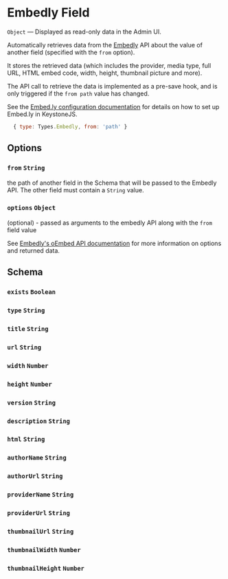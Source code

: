 # Embedly Field

`Object` — Displayed as read-only data in the Admin UI.

Automatically retrieves data from the [Embedly](http://embed.ly/) API about the value of another field (specified with the `from` option).

It stores the retrieved data (which includes the provider, media type, full URL, HTML embed code, width, height, thumbnail picture and more).

The API call to retrieve the data is implemented as a pre-save hook, and is only triggered if the `from path` value has changed.

See the [Embed.ly configuration documentation](http://keystonejs.com/docs/configuration#services-embedly) for details on how to set up Embed.ly in KeystoneJS.

```js
  { type: Types.Embedly, from: 'path' }
```

## Options

### `from` `String`
the path of another field in the Schema that will be passed to the Embedly API. The other field must contain a `String` value.

### `options` `Object`
(optional) - passed as arguments to the embedly API along with the `from` field value

See [Embedly's oEmbed API documentation](http://embed.ly/docs/embed/api/endpoints/1/oembed) for more information on options and returned data.

## Schema

### `exists` `Boolean`

### `type` `String`

### `title` `String`

### `url` `String`

### `width` `Number`

### `height` `Number`

### `version` `String`

### `description` `String`

### `html` `String`

### `authorName` `String`

### `authorUrl` `String`

### `providerName` `String`

### `providerUrl` `String`

### `thumbnailUrl` `String`

### `thumbnailWidth` `Number`

### `thumbnailHeight` `Number`
